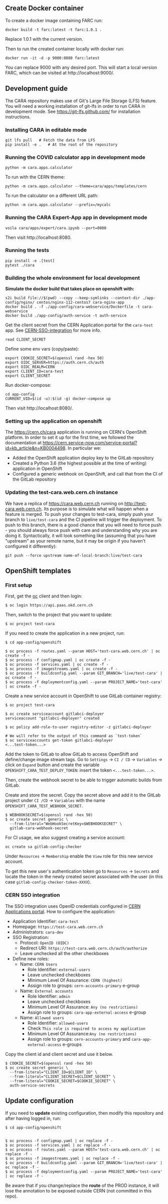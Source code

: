 ## Create Docker container

To create a docker image containing FARC run:

`docker build -t farc:latest -t farc:1.0.1 .`

Replace 1.0.1 with the current version.

Then to run the created container locally with docker run:

`docker run -it -d -p 9000:8080 farc:latest`

You can replace 9000 with any desired port.
This will start a local version FARC, which can be visited at http://localhost:9000/.

## Development guide

The CARA repository makes use of Git's Large File Storage (LFS) feature.
You will need a working installation of git-lfs in order to run CARA in development mode.
See https://git-lfs.github.com/ for installation instructions.

### Installing CARA in editable mode

```
git lfs pull   # Fetch the data from LFS
pip install -e .   # At the root of the repository
```

### Running the COVID calculator app in development mode

```
python -m cara.apps.calculator
```

To run with the CERN theme:

```
python -m cara.apps.calculator --theme=cara/apps/templates/cern
```

To run the calculator on a different URL path:

```
python -m cara.apps.calculator --prefix=/mycalc
```

### Running the CARA Expert-App app in development mode

```
voila cara/apps/expert/cara.ipynb --port=8080
```

Then visit http://localhost:8080.

### Running the tests

```
pip install -e .[test]
pytest ./cara
```

### Building the whole environment for local development

**Simulate the docker build that takes place on openshift with:**

```
s2i build file://$(pwd) --copy --keep-symlinks --context-dir ./app-config/nginx/ centos/nginx-112-centos7 cara-nginx-app
docker build . -f ./app-config/cara-webservice/Dockerfile -t cara-webservice
docker build ./app-config/auth-service -t auth-service
```

Get the client secret from the CERN Application portal for the `cara-test` app. See [CERN-SSO-integration](#CERN-SSO-integration) for more info.

```
read CLIENT_SECRET
```

Define some env vars (copy/paste):

```
export COOKIE_SECRET=$(openssl rand -hex 50)
export OIDC_SERVER=https://auth.cern.ch/auth
export OIDC_REALM=CERN
export CLIENT_ID=cara-test
export CLIENT_SECRET
```

Run docker-compose:

```
cd app-config
CURRENT_UID=$(id -u):$(id -g) docker-compose up
```

Then visit http://localhost:8080/.

### Setting up the application on openshift

The https://cern.ch/cara application is running on CERN's OpenShift platform. In order to set it up for the first time, we followed the documentation at https://cern.service-now.com/service-portal?id=kb_article&n=KB0004498. In particular we:

-   Added the OpenShift application deploy key to the GitLab repository
-   Created a Python 3.6 (the highest possible at the time of writing) application in OpenShift
-   Configured a generic webhook on OpenShift, and call that from the CI of the GitLab repository

### Updating the test-cara.web.cern.ch instance

We have a replica of https://cara.web.cern.ch running on http://test-cara.web.cern.ch. Its purpose is to simulate what will happen when
a feature is merged. To push your changes to test-cara, simply push your branch to `live/test-cara` and the CI pipeline will trigger the
deployment. To push to this branch, there is a good chance that you will need to force push - you should always force push with care and
understanding why you are doing it. Syntactically, it will look something like (assuming that you have "upstream" as your remote name,
but it may be origin if you haven't configured it differently):

    git push --force upstream name-of-local-branch:live/test-cara

## OpenShift templates

### First setup

First, get the [oc](https://docs.okd.io/3.11/cli_reference/get_started_cli.html) client and then login:

```console
$ oc login https://api.paas.okd.cern.ch
```

Then, switch to the project that you want to update:

```console
$ oc project test-cara
```

If you need to create the application in a new project, run:

```console
$ cd app-config/openshift

$ oc process -f routes.yaml --param HOST='test-cara.web.cern.ch' | oc create -f -
$ oc process -f configmap.yaml | oc create -f -
$ oc process -f services.yaml | oc create -f -
$ oc process -f imagestreams.yaml | oc create -f -
$ oc process -f buildconfig.yaml --param GIT_BRANCH='live/test-cara' | oc create -f -
$ oc process -f deploymentconfig.yaml --param PROJECT_NAME='test-cara'  | oc create -f -
```

Create a new service account in OpenShift to use GitLab container registry:

```console
$ oc project test-cara

$ oc create serviceaccount gitlabci-deployer
serviceaccount "gitlabci-deployer" created

$ oc policy add-role-to-user registry-editor -z gitlabci-deployer

# We will refer to the output of this command as `test-token`
$ oc serviceaccounts get-token gitlabci-deployer
<...test-token...>
```

Add the token to GitLab to allow GitLab to access OpenShift and define/change image stream tags. Go to `Settings` -> `CI / CD` -> `Variables` -> click on `Expand` button and create the variable `OPENSHIFT_CARA_TEST_DEPLOY_TOKEN`: insert the token `<...test-token...>`.

Then, create the webhook secret to be able to trigger automatic builds from GitLab.

Create and store the secret. Copy the secret above and add it to the GitLab project under `CI /CD` -> `Variables` with the name `OPENSHIFT_CARA_TEST_WEBHOOK_SECRET`.

```console
$ WEBHOOKSECRET=$(openssl rand -hex 50)
$ oc create secret generic \
  --from-literal="WebHookSecretKey=$WEBHOOKSECRET" \
  gitlab-cara-webhook-secret
```

For CI usage, we also suggest creating a service account:

```console
oc create sa gitlab-config-checker
```

Under `Resources` -> `Membership` enable the `View` role for this new service account.

To get this new user's authentication token go to `Resources` -> `Secrets` and locate the token in the newly
created secret associated with the user (in this case `gitlab-config-checker-token-XXXX`).

### CERN SSO integration

The SSO integration uses OpenID credentials configured in [CERN Applications portal](https://application-portal.web.cern.ch/).
How to configure the application:

-   Application Identifier: `cara-test`
-   Homepage: `https://test-cara.web.cern.ch`
-   Administrators: `cara-dev`
-   SSO Registration:
    -   Protocol: `OpenID (OIDC)`
    -   Redirect URI: `https://test-cara.web.cern.ch/auth/authorize`
    -   Leave unchecked all the other checkboxes
-   Define new roles:
    -   Name: `CERN Users`
        -   Role Identifier: `external-users`
        -   Leave unchecked checkboxes
        -   Minimum Level Of Assurance: `CERN (highest)`
        -   Assign role to groups: `cern-accounts-primary` e-group
    -   Name: `External accounts`
        -   Role Identifier: `admin`
        -   Leave unchecked checkboxes
        -   Minimum Level Of Assurance: `Any (no restrictions)`
        -   Assign role to groups: `cara-app-external-access` e-group
    -   Name: `Allowed users`
        -   Role Identifier: `allowed-users`
        -   Check `This role is required to access my application`
        -   Minimum Level Of Assurance:`Any (no restrictions)`
        -   Assign role to groups: `cern-accounts-primary` and `cara-app-external-access` e-groups

Copy the client id and client secret and use it below.

```console
$ COOKIE_SECRET=$(openssl rand -hex 50)
$ oc create secret generic \
  --from-literal="CLIENT_ID=$CLIENT_ID" \
  --from-literal="CLIENT_SECRET=$CLIENT_SECRET" \
  --from-literal="COOKIE_SECRET=$COOKIE_SECRET" \
  auth-service-secrets
```

## Update configuration

If you need to **update** existing configuration, then modify this repository and after having logged in, run:

```console
$ cd app-config/openshift


$ oc process -f configmap.yaml | oc replace -f -
$ oc process -f services.yaml | oc replace -f -
$ oc process -f routes.yaml --param HOST='test-cara.web.cern.ch' | oc replace -f -
$ oc process -f imagestreams.yaml | oc replace -f -
$ oc process -f buildconfig.yaml --param GIT_BRANCH='live/test-cara' | oc replace -f -
$ oc process -f deploymentconfig.yaml --param PROJECT_NAME='test-cara' | oc replace -f -
```

Be aware that if you change/replace the **route** of the PROD instance,
it will lose the annotation to be exposed outside CERN (not committed in this repo).
